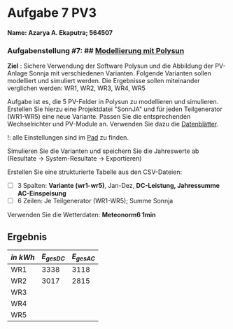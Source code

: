# Aufgabe 7 PV3
#### Name: Azarya A. Ekaputra; 564507
### Aufgabenstellung #7: ## [Modellierung mit Polysun](https://moodle.htw-berlin.de/mod/assign/view.php?id=1174706&action=editsubmission)
**Ziel** : Sichere Verwendung der Software Polysun und die Abbildung der PV-Anlage Sonnja mit verschiedenen Varianten. Folgende Varianten sollen modelliert und simuliert werden. Die Ergebnisse sollen miteinander verglichen werden: WR1, WR2, WR3, WR4, WR5

Aufgabe ist es, die 5 PV-Felder in Polysun zu modellieren und simulieren. Erstellen Sie hierzu eine Projektdatei "SonnJA" und für jeden Teilgenerator (WR1-WR5) eine neue Variante. Passen Sie die entsprechenden Wechselrichter und PV-Module an. Verwenden Sie dazu die [Datenblätter](file:///D:/Docs/UNI_Master/PV3_SolaranlageKraftwerke/sonnja_documents). 

!: alle Einstellungen sind im [Pad](https://etherpad.wikimedia.org/p/htw-pv3-2021-code) zu finden.

Simulieren Sie die Varianten und speichern Sie die Jahreswerte ab (Resultate -> System-Resultate -> Exportieren)

Erstellen Sie eine strukturierte Tabelle aus den CSV-Dateien:
- [ ] 3 Spalten: **Variante (wr1-wr5)**, Jan-Dez, **DC-Leistung, Jahressumme AC-Einspeisung**
- [ ] 6 Zeilen: Je Teilgenerator (WR1-WR5); Summe Sonnja

Verwenden Sie die Wetterdaten: **Meteonorm6 1min**

## Ergebnis
*in kWh*|$E_{gesDC}$|$E_{gesAC}$
---|---|---
WR1|3338|3118
WR2|3017|2815
WR3|
WR4|
WR5|